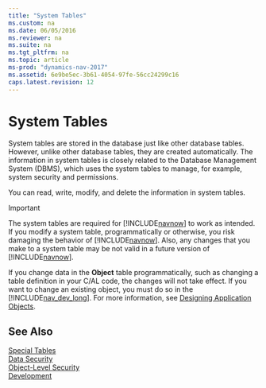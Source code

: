 ```yaml
---
title: "System Tables"
ms.custom: na
ms.date: 06/05/2016
ms.reviewer: na
ms.suite: na
ms.tgt_pltfrm: na
ms.topic: article
ms-prod: "dynamics-nav-2017"
ms.assetid: 6e9be5ec-3b61-4054-97fe-56cc24299c16
caps.latest.revision: 12
---
```

# System Tables
System tables are stored in the database just like other database tables. However, unlike other database tables, they are created automatically. The information in system tables is closely related to the Database Management System \(DBMS\), which uses the system tables to manage, for example, system security and permissions.  
  
 You can read, write, modify, and delete the information in system tables.  
  
> [!IMPORTANT]  
>  The system tables are required for [!INCLUDE[navnow](includes/navnow_md.md)] to work as intended. If you modify a system table, programmatically or otherwise, you risk damaging the behavior of [!INCLUDE[navnow](includes/navnow_md.md)]. Also, any changes that you make to a system table may be not valid in a future version of [!INCLUDE[navnow](includes/navnow_md.md)].  
  
 If you change data in the **Object** table programmatically, such as changing a table definition in your C/AL code, the changes will not take effect. If you want to change an existing object, you must do so in the [!INCLUDE[nav_dev_long](includes/nav_dev_long_md.md)]. For more information, see [Designing Application Objects](Designing-Application-Objects.md).  
  
## See Also  
 [Special Tables](Special-Tables.md)   
 [Data Security](Data-Security.md)   
 [Object\-Level Security](Object-Level-Security.md)   
 [Development](Development.md)